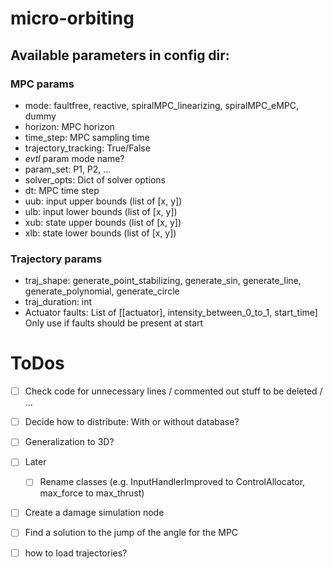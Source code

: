 # micro-orbiting


## Available parameters in config dir:

### MPC params
- mode: faultfree, reactive, spiralMPC_linearizing, spiralMPC_eMPC, dummy
- horizon: MPC horizon
- time_step: MPC sampling time
- trajectory_tracking: True/False
- *evtl* param mode name?
- param_set: P1, P2, ...
- solver_opts: Dict of solver options
- dt: MPC time step
- uub: input upper bounds (list of [x, y])
- ulb: input lower bounds (list of [x, y])
- xub: state upper bounds (list of [x, y])
- xlb: state lower bounds (list of [x, y])

### Trajectory params
- traj_shape: generate_point_stabilizing, generate_sin, generate_line, generate_polynomial, generate_circle
- traj_duration: int
- Actuator faults: List of [[actuator], intensity_between_0_to_1, start_time]
                Only use if faults should be present at start

# ToDos

- [ ] Check code for unnecessary lines / commented out stuff to be deleted / ...
- [ ] Decide how to distribute: With or without database?
- [ ] Generalization to 3D?
- [ ] Later
    - [ ] Rename classes (e.g. InputHandlerImproved to ControlAllocator, max_force to max_thrust)


- [ ] Create a damage simulation node
- [ ] Find a solution to the jump of the angle for the MPC


- [ ] how to load trajectories?